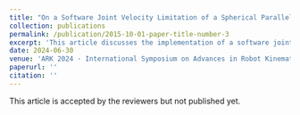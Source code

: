 ```yaml
---
title: "On a Software Joint Velocity Limitation of a Spherical Parallel Manipulator with Coaxial Input Shafts"
collection: publications
permalink: /publication/2015-10-01-paper-title-number-3
excerpt: 'This article discusses the implementation of a software joint velocity limitation dedicated to a Spherical Parallel Manipulator (SPM) with coaxial input shafts (CoSPM) using a speed control loop. Such an algorithm takes as input the current joint positions as well as the joint reference velocities computed by the speed controller and limit the latter in order to avoid any known singular configuration. This limitation takes into account the workspace properties of the mechanism and the physical characteristics of its actuators. In particular, one takes advantage of the coaxiality of the input shafts of the CoSPM and the resulting unlimited bearing.'
date: 2024-06-30
venue: 'ARK 2024 · International Symposium on Advances in Robot Kinematics'
paperurl: ''
citation: ''
---
```


This article is accepted by the reviewers but not published yet.
